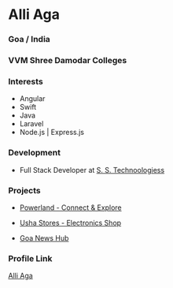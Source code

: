 # Alli Aga

### Goa / India

### VVM Shree Damodar Colleges

### Interests

- Angular
- Swift
- Java
- Laravel
- Node.js | Express.js

### Development

- Full Stack Developer at [S. S. Technoologiess](https://github.com/SSTechnologiesGoa)

### Projects

- [Powerland - Connect & Explore](https://play.google.com/store/apps/details?id=com.powerland.mobile)

- [Usha Stores - Electronics Shop](https://play.google.com/store/apps/details?id=com.ushastores.app)

- [Goa News Hub](https://play.google.com/store/apps/details?id=com.goanewshub.mobile)

### Profile Link

[Alli Aga](https://www.github.com/AlliAga)

